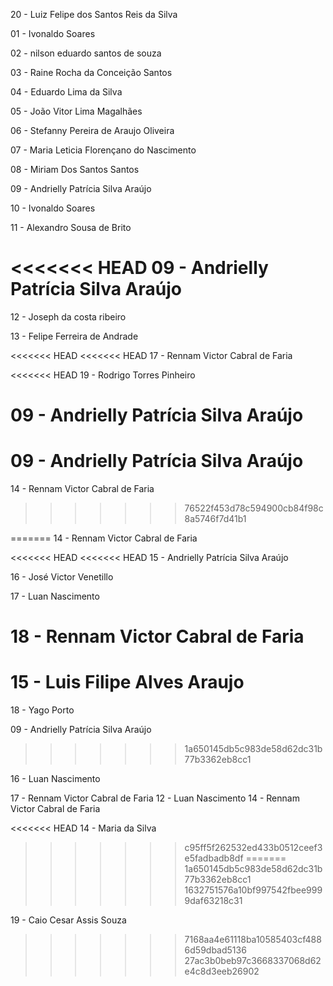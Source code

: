 20 - Luiz Felipe dos Santos Reis da Silva


01 - Ivonaldo Soares

02 - nilson eduardo santos de souza

03 - Raine Rocha da Conceição Santos

04 - Eduardo Lima da Silva

05 - João Vitor Lima Magalhães

06 - Stefanny Pereira de Araujo Oliveira

07 - Maria Leticia Florençano do Nascimento

08 - Miriam Dos Santos Santos 

09 - Andrielly Patrícia Silva Araújo

10 - Ivonaldo Soares








11 - Alexandro Sousa de Brito

<<<<<<< HEAD
09 - Andrielly Patrícia Silva Araújo
=======
12 - Joseph da costa ribeiro

13 - Felipe Ferreira de Andrade

<<<<<<< HEAD
<<<<<<< HEAD
17 -  Rennam Victor Cabral de Faria

<<<<<<< HEAD
19 - Rodrigo Torres Pinheiro


09 - Andrielly Patrícia Silva Araújo
=======
09 - Andrielly Patrícia Silva Araújo
=======
14 - Rennam Victor Cabral de Faria
>>>>>>> 76522f453d78c594900cb84f98c8a5746f7d41b1





















=======
14 -  Rennam Victor Cabral de Faria

<<<<<<< HEAD
<<<<<<< HEAD
15 - Andrielly Patrícia Silva Araújo

16 - José Victor Venetillo

17 - Luan Nascimento

18 - Rennam Victor Cabral de Faria
=======
15 - Luis Filipe Alves Araujo
=======
18 - Yago Porto

09 - Andrielly Patrícia Silva Araújo
>>>>>>> 1a650145db5c983de58d62dc31b77b3362eb8cc1

16 - Luan Nascimento

17 - Rennam Victor Cabral de Faria
12 - Luan Nascimento
14 - Rennam Victor Cabral de Faria


<<<<<<< HEAD
14 - Maria da Silva
>>>>>>> c95ff5f262532ed433b0512ceef3e5fadbadb8df
=======
>>>>>>> 1a650145db5c983de58d62dc31b77b3362eb8cc1
>>>>>>> 1632751576a10bf997542fbee9999daf63218c31

19 - Caio Cesar Assis Souza
>>>>>>> 7168aa4e61118ba10585403cf4886d59dbad5136
>>>>>>> 27ac3b0beb97c3668337068d62e4c8d3eeb26902
